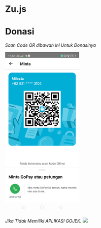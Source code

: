 # Zu.js

# Donasi
*Scan Code QR dibawah ini Untuk Donasinya*

 <img src="https://github.com/MrxMilzu/Zu.js/blob/main/Screenshot_2022-03-25-17-12-50-19_1c37ef63dcf02305cb94eec0e7b7412f.png" width="240" title="Menu" alt="Menu">
</p>

*Jika Tidak Memiliki APLIKASI GOJEK.*
[![](https://img.shields.io/badge/Dana-Pay-black?logo=Dana&logoColor=blue&labelColor=white)](https://link.dana.id/qr/3u8s8cbp)

